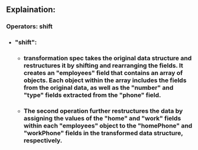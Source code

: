 ## Explaination:
### Operators: shift
* ### "shift":
    * ### transformation spec takes the original data structure and restructures it by shifting and rearranging the fields. It creates an "employees" field that contains an array of objects. Each object within the array includes the fields from the original data, as well as the "number" and "type" fields extracted from the "phone" field.
    * ### The second operation further restructures the data by assigning the values of the "home" and "work" fields within each "employees" object to the "homePhone" and "workPhone" fields in the transformed data structure, respectively.




